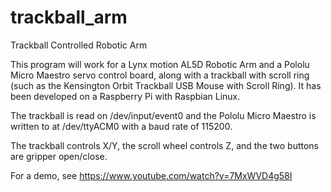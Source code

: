 # trackball_arm
Trackball Controlled Robotic Arm

This program will work for a Lynx motion AL5D Robotic Arm and a Pololu Micro Maestro servo control board, along with a trackball with scroll ring (such as the Kensington Orbit Trackball USB Mouse with Scroll Ring).  It has been developed on a Raspberry Pi with Raspbian Linux.

The trackball is read on /dev/input/event0 and the Pololu Micro Maestro is written to at /dev/ttyACM0 with a baud rate of 115200.

The trackball controls X/Y, the scroll wheel controls Z, and the two buttons are gripper open/close.

For a demo, see https://www.youtube.com/watch?v=7MxWVD4g58I

